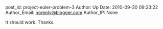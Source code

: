 post_id: project-euler-problem-3
Author: Up
Date: 2010-09-30 09:23:22
Author_Email: noreply@blogger.com
Author_IP: None

It should work. Thanks.
